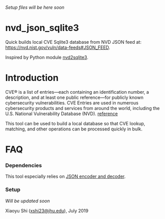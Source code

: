 _Setup files will be here soon_
# nvd_json_sqlite3
Quick builds local CVE Sqlite3 database from NVD JSON feed at: https://nvd.nist.gov/vuln/data-feeds#JSON_FEED.

Inspired by Python module [nvd2sqlite3](https://github.com/jschauma/nvd2sqlite3). 

# Introduction
CVE® is a list of entries—each containing an identification number, a description, and at least one public reference—for publicly known cybersecurity vulnerabilities. CVE Entries are used in numerous cybersecurity products and services from around the world,
including the U.S. National Vulnerability Database (NVD). [reference](https://cve.mitre.org/)

This tool can be used to build a local database so that CVE lookup, matching, and other operations can be processed quickly in bulk.

# FAQ
### Dependencies
This tool especially relies on [JSON encoder and decoder](https://docs.python.org/3/library/json.html).

### Setup
_Will be updated soon_


Xiaoyu Shi (xshi23@jhu.edu), July 2019



